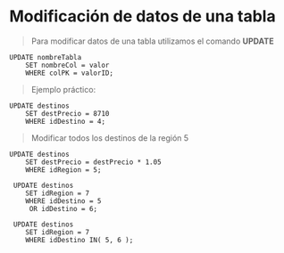 # Modificación de datos de una tabla

> Para modificar datos de una tabla
> utilizamos el comando **UPDATE** 

    UPDATE nombreTabla  
        SET nombreCol = valor    
        WHERE colPK = valorID;

> Ejemplo práctico: 

    UPDATE destinos  
        SET destPrecio = 8710  
        WHERE idDestino = 4;


> Modificar todos los destinos de la región 5  

    UPDATE destinos  
        SET destPrecio = destPrecio * 1.05    
        WHERE idRegion = 5;  

     UPDATE destinos  
        SET idRegion = 7  
        WHERE idDestino = 5    
         OR idDestino = 6;

     UPDATE destinos  
        SET idRegion = 7  
        WHERE idDestino IN( 5, 6 );

